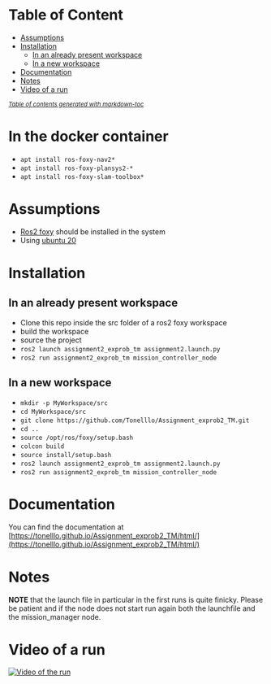 # Table of Content
- [Assumptions](#assumptions)
- [Installation](#installation)
  * [In an already present workspace](#in-an-already-present-workspace)
  * [In a new workspace](#in-a-new-workspace)
- [Documentation](#documentation)
- [Notes](#notes)
- [Video of a run](#video-of-a-run)


<small><i><a href='http://ecotrust-canada.github.io/markdown-toc/'>Table of contents generated with markdown-toc</a></i></small>

# In the docker container
+ `apt install ros-foxy-nav2*`
+ `apt install ros-foxy-plansys2-*`
+ `apt install ros-foxy-slam-toolbox*`
# Assumptions
+ [Ros2 foxy](https://docs.ros.org/en/foxy/index.html) should be installed in the system
+ Using [ubuntu 20](https://releases.ubuntu.com/focal/)
# Installation
## In an already present workspace
+ Clone this repo inside the src folder of a ros2 foxy workspace
+ build the workspace
+ source the project
+ `ros2 launch assignment2_exprob_tm assignment2.launch.py`
+ `ros2 run assignment2_exprob_tm mission_controller_node`
## In a new workspace
+ `mkdir -p MyWorkspace/src`
+ `cd MyWorkspace/src`
+ `git clone https://github.com/Tonelllo/Assignment_exprob2_TM.git`
+ `cd ..`
+ `source /opt/ros/foxy/setup.bash`
+ `colcon build`
+ `source install/setup.bash`
+ `ros2 launch assignment2_exprob_tm assignment2.launch.py`
+ `ros2 run assignment2_exprob_tm mission_controller_node`
# Documentation
You can find the documentation at [https://tonelllo.github.io/Assignment_exprob2_TM/html/](https://tonelllo.github.io/Assignment_exprob2_TM/html/)
# Notes
**NOTE** that the launch file in particular in the first runs is quite finicky. Please be patient and if the node does not start run again both the launchfile and the mission_manager node.
# Video of a run
[![Video of the run](http://i.ytimg.com/vi/gK_PpCjbPfs/hqdefault.jpg)](https://www.youtube.com/watch?v=gK_PpCjbPfs)
